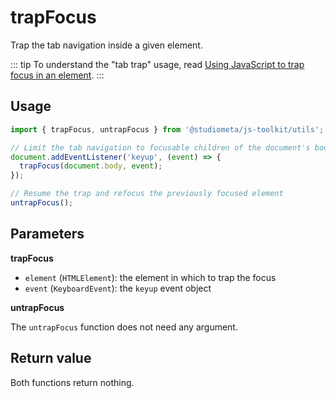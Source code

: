 # trapFocus

Trap the tab navigation inside a given element.

::: tip
To understand the "tab trap" usage, read [Using JavaScript to trap focus in an element](https://hiddedevries.nl/en/blog/2017-01-29-using-javascript-to-trap-focus-in-an-element).
:::

## Usage

```js twoslash
import { trapFocus, untrapFocus } from '@studiometa/js-toolkit/utils';

// Limit the tab navigation to focusable children of the document's body
document.addEventListener('keyup', (event) => {
  trapFocus(document.body, event);
});

// Resume the trap and refocus the previously focused element
untrapFocus();
```

## Parameters

**trapFocus**

- `element` (`HTMLElement`): the element in which to trap the focus
- `event` (`KeyboardEvent`): the `keyup` event object

**untrapFocus**

The `untrapFocus` function does not need any argument.

## Return value

Both functions return nothing.

